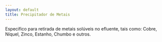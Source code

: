 ```yaml
---
layout: default
title: Precipitador de Metais
---
```


Especifico para retirada de metais solúveis no efluente, tais como: Cobre, Níquel, Zinco, Estanho, Chumbo e outros.